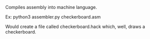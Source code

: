 Compiles assembly into machine language. 

Ex: python3 assembler.py checkerboard.asm

Would create a file called checkerboard.hack which, well, draws a checkerboard.


